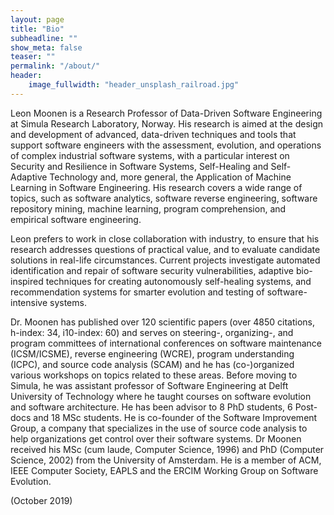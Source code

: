 ```yaml
---
layout: page
title: "Bio"
subheadline: ""
show_meta: false
teaser: ""
permalink: "/about/"
header:
    image_fullwidth: "header_unsplash_railroad.jpg"
---
```


Leon Moonen is a Research Professor of Data-Driven Software Engineering at Simula Research Laboratory, Norway.  His research is aimed at the design and development of advanced, data-driven techniques and tools that support software engineers with the assessment, evolution, and operations of complex industrial software systems, with a particular interest on Security and Resilience in Software Systems, Self-Healing and Self-Adaptive Technology and, more general, the Application of Machine Learning in Software Engineering. His research covers a wide range of topics, such as software analytics, software reverse engineering, software repository mining, machine learning, program comprehension, and empirical software engineering. 

Leon prefers to work in close collaboration with industry, to ensure that his research addresses questions of practical value, and to evaluate candidate solutions in real-life circumstances. Current projects investigate automated identification and repair of software security vulnerabilities, adaptive bio-inspired techniques for creating autonomously self-healing systems, and recommendation systems for smarter evolution and testing of software-intensive systems. 

Dr. Moonen has published over 120 scientific papers (over 4850 citations, h-index: 34, i10-index: 60) and serves on steering-, organizing-, and program committees of international conferences on software maintenance (ICSM/ICSME), reverse engineering (WCRE), program understanding (ICPC), and source code analysis (SCAM) and he has (co-)organized various workshops on topics related to these areas. Before moving to Simula, he was assistant professor of Software Engineering at Delft University of Technology where he taught courses on software evolution and software architecture. He has been advisor to 8 PhD students, 6 Post-docs and 18 MSc students. He is co-founder of the Software Improvement Group, a company that specializes in the use of source code analysis to help organizations get control over their software systems. Dr Moonen received his MSc (cum laude, Computer Science, 1996) and PhD (Computer Science, 2002) from the University of Amsterdam. He is a member of ACM, IEEE Computer Society, EAPLS and the ERCIM Working Group on Software Evolution.

(October 2019)

